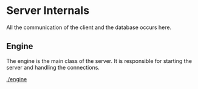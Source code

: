 # Server Internals

All the communication of the client and the database occurs here.

## Engine

The engine is the main class of the server. It is responsible for starting the server and handling the connections.

[./engine](./engine/)
